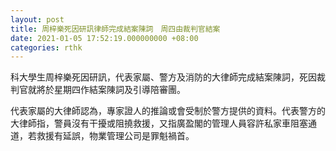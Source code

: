 ```yaml
---
layout: post
title: 周梓樂死因研訊律師完成結案陳詞　周四由裁判官結案
date: 2021-01-05 17:52:19.000000000 +08:00
categories: rthk
---
```


科大學生周梓樂死因研訊，代表家屬、警方及消防的大律師完成結案陳詞，死因裁判官就將於星期四作結案陳詞及引導陪審團。

代表家屬的大律師認為，專家證人的推論或會受制於警方提供的資料。代表警方的大律師指，警員沒有干擾或阻撓救援，又指廣盈閣的管理人員容許私家車阻塞通道，若救援有延誤，物業管理公司是罪魁禍首。
